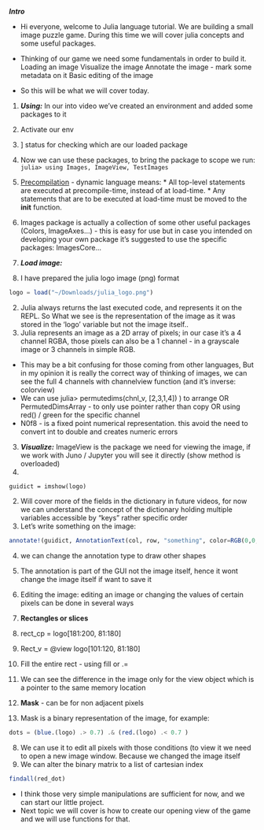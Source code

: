 **_Intro_**
* Hi everyone, welcome to Julia language tutorial.  We are building a small image puzzle game. During this time we will cover julia concepts and some useful packages.

* Thinking of our game we need some fundamentals in order to build it.
Loading an image
Visualize the image
Annotate the image - mark some metadata on it
Basic editing of the image
* So this will be what we will cover today.

1. **_Using:_** In our into video we’ve created an environment and added some packages to it
  1. Activate our env
  2. ] status for checking which are our loaded package

  3. Now we can use these packages, to bring the package to scope we run: ``` julia> using Images, ImageView, TestImages```
  4. [Precompilation](https://stackoverflow.com/questions/40116045 "exteinson on pre-compilation: stackoverflow") - dynamic language means:
    * All top-level statements are executed at precompile-time, instead of at load-time.
    * Any statements that are to be executed at load-time must be moved to the __init__ function.
  5. Images package is actually a collection of some other useful packages (Colors, ImageAxes…) - this is easy for use but in case you intended on developing your own package it’s suggested to use the specific packages: ImagesCore…



2. **_Load image:_**
  1. I have prepared the julia logo image (png) format
  ```julia
  logo = load("~/Downloads/julia_logo.png")
  ```
  2. Julia always returns the last executed code, and represents it on the REPL. So What we see is the representation of the image as it was stored in the ‘logo’ variable but not the image itself..
3.  Julia represents an image as a 2D array of pixels;  in our case it’s a 4 channel RGBA, those pixels can also be a 1 channel -  in a grayscale image or 3 channels in simple RGB.
  + This may be a bit confusing for those coming from other languages, But in my opinion it is really the correct way of thinking of images,
 we can see the full 4 channels with channelview function (and it’s inverse: colorview)
  + We can use julia> permutedims(chnl_v, [2,3,1,4]) ) to arrange
    OR
  PermutedDimsArray - to only use pointer rather than copy
  OR
  using red() / green for the specific channel
  + N0f8 - is a fixed point numerical representation. this avoid the need to convert int to double and creates numeric errors


3. **_Visualize:_** ImageView is the package we need for viewing the image, if we work with Juno / Jupyter you will see it directly (show method is overloaded)
  1.
  ```
  guidict = imshow(logo)
  ```
  2. Will cover more of the fields in the dictionary in future videos, for now we can understand the concept of the dictionary holding multiple variables accessible by “keys” rather specific order
  3. Let’s write something on the image:
  ```julia
  annotate!(guidict, AnnotationText(col, row, "something", color=RGB(0,0,1), fontsize=15))
  ```
  4. we can change the annotation type to draw other shapes
  5. The annotation is part of the GUI not the image itself, hence it wont change the image itself if want to save it

4. Editing the image: editing an image or changing the values of certain pixels can be done in several ways
  1. **Rectangles or slices**
  2. rect_cp = logo[181:200, 81:180]
  3. Rect_v = @view logo[101:120, 81:180]
  4. Fill the entire rect - using fill or .=
  5. We can see the difference in the image only for the view object which is a pointer to the same memory location
  6. **Mask** - can be for non adjacent pixels
  7. Mask is a binary representation of the image, for example:
  ```julia
  dots = (blue.(logo) .> 0.7) .& (red.(logo) .< 0.7 )
  ```
  8. We can use it to edit all pixels with those conditions (to view it  we need to open a new image window. Because we changed the image itself
  9. We can alter the binary matrix to a list of cartesian index
  ```julia
  findall(red_dot)
  ```

* I think those very simple manipulations are sufficient for now, and we can start our little project.
* Next topic we will cover is how to create our opening view of the game and we will use functions for that.
